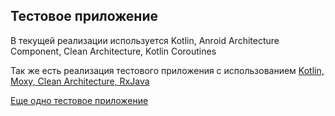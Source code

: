 ## Тестовое приложение

В текущей реализации используется Kotlin, Anroid Architecture Component, Clean Architecture, Kotlin Coroutines

Так же есть реализация тестового приложения с использованием [Kotlin, Moxy, Clean Architecture, RxJava](https://github.com/omih/test_app/tree/master)

[Еще одно тестовое приложение](https://github.com/omih/test_app2/tree/master)
